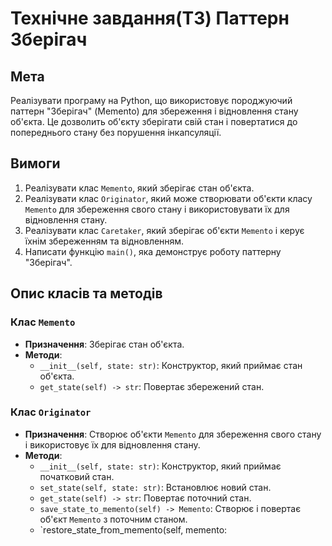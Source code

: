 # Технічне завдання(ТЗ)  Паттерн Зберігач

## Мета
Реалізувати програму на Python, що використовує породжуючий паттерн "Зберігач" (Memento) для збереження і відновлення стану об'єкта. Це дозволить об'єкту зберігати свій стан і повертатися до попереднього стану без порушення інкапсуляції.

## Вимоги
1. Реалізувати клас `Memento`, який зберігає стан об'єкта.
2. Реалізувати клас `Originator`, який може створювати об'єкти класу `Memento` для збереження свого стану і використовувати їх для відновлення стану.
3. Реалізувати клас `Caretaker`, який зберігає об'єкти `Memento` і керує їхнім збереженням та відновленням.
4. Написати функцію `main()`, яка демонструє роботу паттерну "Зберігач".

## Опис класів та методів

### Клас `Memento`
- **Призначення**: Зберігає стан об'єкта.
- **Методи**:
  - `__init__(self, state: str)`: Конструктор, який приймає стан об'єкта.
  - `get_state(self) -> str`: Повертає збережений стан.

### Клас `Originator`
- **Призначення**: Створює об'єкти `Memento` для збереження свого стану і використовує їх для відновлення стану.
- **Методи**:
  - `__init__(self, state: str)`: Конструктор, який приймає початковий стан.
  - `set_state(self, state: str)`: Встановлює новий стан.
  - `get_state(self) -> str`: Повертає поточний стан.
  - `save_state_to_memento(self) -> Memento`: Створює і повертає об'єкт `Memento` з поточним станом.
  - `restore_state_from_memento(self, memento:

